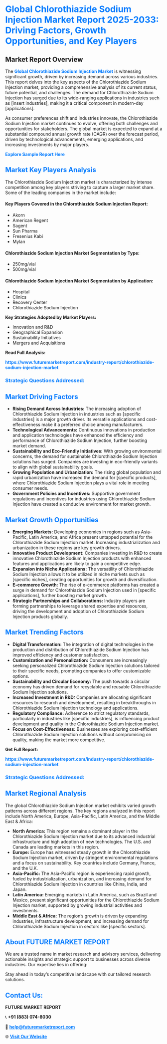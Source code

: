 <h1 style="color: #007BFF;">Global Chlorothiazide Sodium Injection Market Report 2025-2033: Driving Factors, Growth Opportunities, and Key Players</h1>

<section id="overview">
<h2>Market Report Overview</h2>
<p>The <a href="https://www.futuremarketreport.com/industry-report/chlorothiazide-sodium-injection-market" style="color: #007BFF; text-decoration: none;"><strong>Global Chlorothiazide Sodium Injection Market</strong></a> is witnessing significant growth, driven by increasing demand across various industries. This report delves into the key aspects of the Chlorothiazide Sodium Injection market, providing a comprehensive analysis of its current status, future potential, and challenges. The demand for Chlorothiazide Sodium Injection has surged due to its wide-ranging applications in industries such as [insert industries], making it a critical component in modern-day [applications].</p>
<p>As consumer preferences shift and industries innovate, the Chlorothiazide Sodium Injection market continues to evolve, offering both challenges and opportunities for stakeholders. The global market is expected to expand at a substantial compound annual growth rate (CAGR) over the forecast period, driven by technological advancements, emerging applications, and increasing investments by major players.</p>
</section>

<section id="overview">
<p><a href="https://www.futuremarketreport.com/request-sample/reportId=124018" style="color: #007BFF; text-decoration: none;"><strong>Explore Sample Report Here</strong></a></p>
</section>

<section id="key-players">
<h2 style="color: #007BFF;">Market Key Players Analysis</h2>
<p>The Chlorothiazide Sodium Injection market is characterized by intense competition among key players striving to capture a larger market share. Some of the leading companies in the market include:</p>
<h4>Key Players Covered in the Chlorothiazide Sodium Injection Report:</h4>
<ul><li>Akorn</li><li>American Regent</li><li>Sagent</li><li>Sun Pharma</li><li>Fresenius Kabi</li><li>Mylan</li></ul>
<h4>Chlorothiazide Sodium Injection Market Segmentation by Type:</h4>
<ul><li>250mg/vial</li><li>500mg/vial</li></ul>

<h4>Chlorothiazide Sodium Injection Market Segmentation by Application:</h4>
<ul><li>Hospital</li><li>Clinics</li><li>Recovery Center</li><li>Chlorothiazide Sodium Injection</li></ul>
<p><strong>Key Strategies Adopted by Market Players:</strong></p>
<ul>
<li>Innovation and R&D</li>
<li>Geographical Expansion</li>
<li>Sustainability Initiatives</li>
<li>Mergers and Acquisitions</li>
</ul>
</section>

<section>
<p><strong>Read Full Analysis: </strong></p><a href="https://www.futuremarketreport.com/industry-report/chlorothiazide-sodium-injection-market" style="color: #007BFF; text-decoration: none;"><strong>https://www.futuremarketreport.com/industry-report/chlorothiazide-sodium-injection-market</strong></a>
<h3 style="color: #007BFF;">Strategic Questions Addressed:</h3>
</section>

<section id="driving-factors">
<h2 style="color: #007BFF;">Market Driving Factors</h2>
<ul>
<li><strong>Rising Demand Across Industries:</strong> The increasing adoption of Chlorothiazide Sodium Injection in industries such as [specific industries] is a major growth driver. Its versatile applications and cost-effectiveness make it a preferred choice among manufacturers.</li>
<li><strong>Technological Advancements:</strong> Continuous innovations in production and application technologies have enhanced the efficiency and performance of Chlorothiazide Sodium Injection, further boosting market demand.</li>
<li><strong>Sustainability and Eco-Friendly Initiatives:</strong> With growing environmental concerns, the demand for sustainable Chlorothiazide Sodium Injection solutions has surged. Companies are investing in eco-friendly variants to align with global sustainability goals.</li>
<li><strong>Growing Population and Urbanization:</strong> The rising global population and rapid urbanization have increased the demand for [specific products], where Chlorothiazide Sodium Injection plays a vital role in meeting consumer needs.</li>
<li><strong>Government Policies and Incentives:</strong> Supportive government regulations and incentives for industries using Chlorothiazide Sodium Injection have created a conducive environment for market growth.</li>
</ul>
</section>

<section id="growth-opportunities">
<h2 style="color: #007BFF;">Market Growth Opportunities</h2>
<ul>
<li><strong>Emerging Markets:</strong> Developing economies in regions such as Asia-Pacific, Latin America, and Africa present untapped potential for the Chlorothiazide Sodium Injection market. Increasing industrialization and urbanization in these regions are key growth drivers.</li>
<li><strong>Innovative Product Development:</strong> Companies investing in R&D to create innovative Chlorothiazide Sodium Injection products with enhanced features and applications are likely to gain a competitive edge.</li>
<li><strong>Expansion into Niche Applications:</strong> The versatility of Chlorothiazide Sodium Injection allows it to be utilized in niche markets such as [specific niches], creating opportunities for growth and diversification.</li>
<li><strong>E-commerce Growth:</strong> The rise of e-commerce platforms has created a surge in demand for Chlorothiazide Sodium Injection used in [specific applications], further boosting market growth.</li>
<li><strong>Strategic Partnerships and Collaborations:</strong> Industry players are forming partnerships to leverage shared expertise and resources, driving the development and adoption of Chlorothiazide Sodium Injection products globally.</li>
</ul>
</section>

<section id="trending-factors">
<h2 style="color: #007BFF;">Market Trending Factors</h2>
<ul>
<li><strong>Digital Transformation:</strong> The integration of digital technologies in the production and distribution of Chlorothiazide Sodium Injection has improved efficiency and customer satisfaction.</li>
<li><strong>Customization and Personalization:</strong> Consumers are increasingly seeking personalized Chlorothiazide Sodium Injection solutions tailored to their specific needs, prompting companies to offer customizable options.</li>
<li><strong>Sustainability and Circular Economy:</strong> The push towards a circular economy has driven demand for recyclable and reusable Chlorothiazide Sodium Injection solutions.</li>
<li><strong>Increased Investment in R&D:</strong> Companies are allocating significant resources to research and development, resulting in breakthroughs in Chlorothiazide Sodium Injection technology and applications.</li>
<li><strong>Regulatory Compliance:</strong> Adherence to strict regulatory standards, particularly in industries like [specific industries], is influencing product development and quality in the Chlorothiazide Sodium Injection market.</li>
<li><strong>Focus on Cost-Effectiveness:</strong> Businesses are exploring cost-efficient Chlorothiazide Sodium Injection solutions without compromising on quality, making the market more competitive.</li>
</ul>
</section>

<section>
<p><strong>Get Full Report: </strong></p><a href="https://www.futuremarketreport.com/industry-report/chlorothiazide-sodium-injection-market" style="color: #007BFF; text-decoration: none;"><strong>https://www.futuremarketreport.com/industry-report/chlorothiazide-sodium-injection-market</strong></a>
<h3 style="color: #007BFF;">Strategic Questions Addressed:</h3>
</section>


<section id="regional-analysis">
<h2 style="color: #007BFF;">Market Regional Analysis</h2>
<p>The global Chlorothiazide Sodium Injection market exhibits varied growth patterns across different regions. The key regions analyzed in this report include North America, Europe, Asia-Pacific, Latin America, and the Middle East & Africa:</p>
<ul>
<li><strong>North America:</strong> This region remains a dominant player in the Chlorothiazide Sodium Injection market due to its advanced industrial infrastructure and high adoption of new technologies. The U.S. and Canada are leading markets in this region.</li>
<li><strong>Europe:</strong> Europe has witnessed steady growth in the Chlorothiazide Sodium Injection market, driven by stringent environmental regulations and a focus on sustainability. Key countries include Germany, France, and the U.K.</li>
<li><strong>Asia-Pacific:</strong> The Asia-Pacific region is experiencing rapid growth, fueled by industrialization, urbanization, and increasing demand for Chlorothiazide Sodium Injection in countries like China, India, and Japan.</li>
<li><strong>Latin America:</strong> Emerging markets in Latin America, such as Brazil and Mexico, present significant opportunities for the Chlorothiazide Sodium Injection market, supported by growing industrial activities and investments.</li>
<li><strong>Middle East & Africa:</strong> The region’s growth is driven by expanding industries, infrastructure development, and increasing demand for Chlorothiazide Sodium Injection in sectors like [specific sectors].</li>
</ul>
</section>

<footer>
<h2 style="color: #007BFF;">About FUTURE MARKET REPORT</h2>
<p>We are a trusted name in market research and advisory services, delivering actionable insights and strategic support to businesses across diverse industries. Our expertise lies in offering:</p>

<p>Stay ahead in today’s competitive landscape with our tailored research solutions.</p>

<h2 style="color: #007BFF;">Contact Us:</h2>
<p><strong>FUTURE MARKET REPORT</strong></p>
<p>📞 <strong>+91 (883) 074-8030</strong></p>
<p>📧 <strong><a href="mailto:help@futuremarketreport.com" style="color: #007BFF;">help@futuremarketreport.com</a></strong></p>
<p>🌐 <strong><a href="https://www.futuremarketreport.com/" style="color: #007BFF;">Visit Our Website</a></strong></p>
</footer>